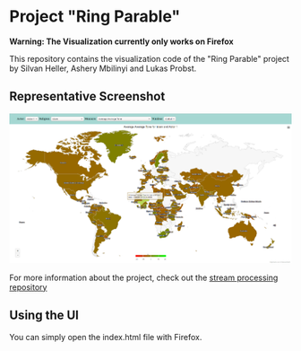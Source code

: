 # Project "Ring Parable"

**Warning: The Visualization currently only works on Firefox**

This repository contains the visualization code of the "Ring Parable" project by Silvan Heller, Ashery Mbilinyi and Lukas Probst.

## Representative Screenshot
![Web UI](screenshot.png?raw=true "Web UI")

For more information about the project, check out the [stream processing repository](https://github.com/silvanheller/hackathon-scads)

## Using the UI
You can simply open the index.html file with Firefox. 
